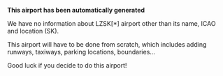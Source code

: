 **This airport has been automatically generated**

We have no information about LZSK[*] airport other than its name, ICAO and location (SK).

This airport will have to be done from scratch, which includes adding runways, taxiways, parking locations, boundaries...

Good luck if you decide to do this airport!